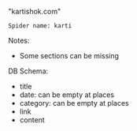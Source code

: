 "kartishok.com" 

    Spider name: karti

Notes:
- Some sections can be missing

DB Schema:
- title
- date: can be empty at places
- category: can be empty at places
- link
- content